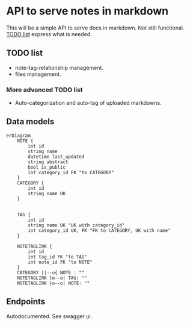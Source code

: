 # API to serve notes in markdown

This will be a simple API to serve docs in markdown. Not still functional. [TODO list](#todo-list)
express what is needed. 

## TODO list

- note-tag-relationship management.
- files management.

### More advanced TODO list

- Auto-categorization and auto-tag of uploaded markdowns.

## Data models

```mermaid
erDiagram
    NOTE {
        int id
        string name
        datetime last_updated
        string abstract
        bool is_public
        int category_id FK "to CATEGORY"
    }
    CATEGORY {
        int id
        string name UK
    }

    
    TAG {
        int id
        string name UK "UK with category_id"
        int category_id UK, FK "FK to CATEGORY, UK with name"
    }
    
    NOTETAGLINK {
        int id
        int tag_id FK "to TAG"
        int note_id FK "to NOTE"
    }
    CATEGORY ||--o{ NOTE : ""
    NOTETAGLINK }o--o| TAG: ""
    NOTETAGLINK }o--o| NOTE: ""
```

## Endpoints

Autodocumented. See swagger ui.
